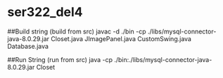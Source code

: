 # ser322_del4


##Build string (build from src)
javac -d ./bin -cp  ./libs/mysql-connector-java-8.0.29.jar  Closet.java JImagePanel.java CustomSwing.java Database.java

##Run String (run from src)
java -cp ./bin:./libs/mysql-connector-java-8.0.29.jar Closet
